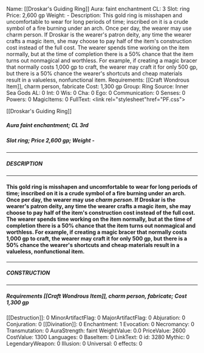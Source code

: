 Name: [[Droskar's Guiding Ring]]
Aura: faint enchantment
CL: 3
Slot: ring
Price: 2,600 gp
Weight: -
Description: This gold ring is misshapen and uncomfortable to wear for long periods of time; inscribed on it is a crude symbol of a fire burning under an arch. Once per day, the wearer may use charm person. If Droskar is the wearer's patron deity, any time the wearer crafts a magic item, she may choose to pay half of the item's construction cost instead of the full cost. The wearer spends time working on the item normally, but at the time of completion there is a 50% chance that the item turns out nonmagical and worthless. For example, if creating a magic bracer that normally costs 1,000 gp to craft, the wearer may craft it for only 500 gp, but there is a 50% chance the wearer's shortcuts and cheap materials result in a valueless, nonfunctional item.
Requirements: [[Craft Wondrous Item]], charm person, fabricate
Cost: 1,300 gp
Group: Ring
Source: Inner Sea Gods
AL: 0
Int: 0
Wis: 0
Cha: 0
Ego: 0
Communication: 0
Senses: 0
Powers: 0
MagicItems: 0
FullText: <link rel="stylesheet"href="PF.css"><div class="heading"><p class="alignleft">[[Droskar's Guiding Ring]]</p><div style="clear: both;"></div></div><div><h5><b>Aura </b>faint enchantment; <b>CL </b>3rd</h5><h5><b>Slot </b>ring; <b>Price </b>2,600 gp; <b>Weight </b>-</h5></div><hr/><div><h5><b>DESCRIPTION</b></h5></div><hr/><div><h4><p>This gold ring is misshapen and uncomfortable to wear for long periods of time; inscribed on it is a crude symbol of a fire burning under an arch. Once per day, the wearer may use <i>charm person</i>. If Droskar is the wearer's patron deity, any time the wearer crafts a magic item, she may choose to pay half of the item's construction cost instead of the full cost. The wearer spends time working on the item normally, but at the time of completion there is a 50% chance that the item turns out nonmagical and worthless. For example, if creating a magic bracer that normally costs 1,000 gp to craft, the wearer may craft it for only 500 gp, but there is a 50% chance the wearer's shortcuts and cheap materials result in a valueless, nonfunctional item.</p></h4></div><hr/><div><h5><b>CONSTRUCTION</b></h5></div><hr/><div><h5><b>Requirements </b>[[Craft Wondrous Item]], <i>charm person</i>, <i>fabricate</i>; <b>Cost </b>1,300 gp</h5></div>
[[Destruction]]: 0
MinorArtifactFlag: 0
MajorArtifactFlag: 0
Abjuration: 0
Conjuration: 0
[[Divination]]: 0
Enchantment: 1
Evocation: 0
Necromancy: 0
Transmutation: 0
AuraStrength: faint
WeightValue: 0.0
PriceValue: 2600
CostValue: 1300
Languages: 0
BaseItem: 0
LinkText: 0
id: 3280
Mythic: 0
LegendaryWeapon: 0
Illusion: 0
Universal: 0
effects: 0
